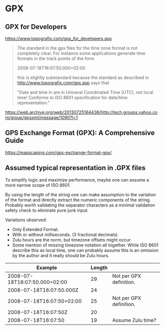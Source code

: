 
# GPX

## GPX for Developers

https://www.topografix.com/gpx_for_developers.asp

> The standard in the gpx files for the time zone format is not completely
> clear. For instance some applications generate time formats in the track
> points of the form
>
> <time>2008-07-18T16:07:50.000+02:00</time>
>
> this is slightly substandard because the standard as described in
> http://www.topografix.com/gpx.asp says that
>
> "Date and time in are in Univeral Coordinated Time (UTC), not local time!
> Conforms to ISO 8601 specification for date/time representation."

https://web.archive.org/web/20130725164436/http://tech.groups.yahoo.com/group/gpsxml/message/1090?l=1

## GPS Exchange Format (GPX): A Comprehensive Guide

https://mapscaping.com/gps-exchange-format-gpx/

## Assumed typical <time> representation in .GPX files

To simplify logic and maximize performance, maybe one can assume a more narrow
scope of ISO 8601.

By using the length of the string one can make assumption to the variation of
the format and directly extract the numeric components of the string. Probably
worth validating the separator characters as a minimal validation safety check
to eliminate pure junk input.

Variations observed:
* Only Extended Format.
* With or without milliseconds. (3 fractional decimals)
* Zulu hours are the norm, but timezone offsets might occur.
* Some mention of missing timezone notation all together.
  While ISO 8601 describe this as local time, one can probably assume this is
  an omission by the author and it really should be Zulu hours.

| Example                       | Length |                                     |
|-------------------------------|--------|-------------------------------------|
| 2008-07-18T16:07:50.000+02:00 |     29 | Not per GPX definition.             |
| 2008-07-18T16:07:50.000Z      |     24 |                                     |
| 2008-07-18T16:07:50+02:00     |     25 | Not per GPX definition.             |
| 2008-07-18T16:07:50Z          |     20 |                                     |
| 2008-07-18T16:07:50           |     19 | Assume Zulu time?                   |
